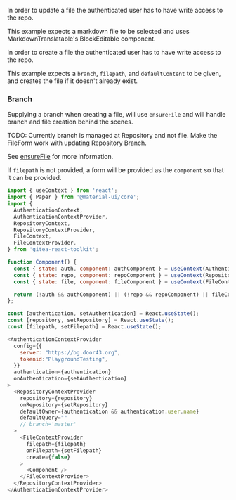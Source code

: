 In order to update a file the authenticated user has to have write access to the repo.

This example expects a markdown file to be selected and uses MarkdownTranslatable's BlockEditable component.

In order to create a file the authenticated user has to have write access to the repo.

This example expects a `branch`, `filepath`, and `defaultContent` to be given, and creates the file if it doesn't already exist.

### Branch

Supplying a branch when creating a file, will use `ensureFile` and will handle branch and file creation behind the scenes.

TODO: Currently branch is managed at Repository and not file. Make the FileForm work with updating Repository Branch.

See [ensureFile](/#/core%2Frepo%2Fcontents?id=section-ensure-content) for more information.

If `filepath` is not provided, a form will be provided as the `component` so that it can be provided.

```js
import { useContext } from 'react';
import { Paper } from '@material-ui/core';
import {
  AuthenticationContext,
  AuthenticationContextProvider,
  RepositoryContext,
  RepositoryContextProvider,
  FileContext,
  FileContextProvider,
} from 'gitea-react-toolkit';

function Component() {
  const { state: auth, component: authComponent } = useContext(AuthenticationContext);
  const { state: repo, component: repoComponent } = useContext(RepositoryContext);
  const { state: file, component: fileComponent } = useContext(FileContext);

  return (!auth && authComponent) || (!repo && repoComponent) || fileComponent;
};

const [authentication, setAuthentication] = React.useState();
const [repository, setRepository] = React.useState();
const [filepath, setFilepath] = React.useState();

<AuthenticationContextProvider
  config={{
    server: "https://bg.door43.org",
    tokenid:"PlaygroundTesting",
  }}
  authentication={authentication}
  onAuthentication={setAuthentication}
>
  <RepositoryContextProvider
    repository={repository}
    onRepository={setRepository}
    defaultOwner={authentication && authentication.user.name}
    defaultQuery=""
    // branch='master'
  >
    <FileContextProvider
      filepath={filepath}
      onFilepath={setFilepath}
      create={false}
    >
      <Component />
    </FileContextProvider>
  </RepositoryContextProvider>
</AuthenticationContextProvider>
```
